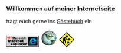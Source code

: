 ### Willkommen auf meiner Internetseite

tragt euch gerne ins [Gästebuch](https://github.com/chk1/chk1/issues) ein

![](iexplorer.gif)
![](explorer_globe.gif)
![](ani-construction.gif)


<!--
**chk1/chk1** is a ✨ _special_ ✨ repository because its `README.md` (this file) appears on your GitHub profile.

Here are some ideas to get you started:

- 🔭 I’m currently working on ...
- 🌱 I’m currently learning ...
- 👯 I’m looking to collaborate on ...
- 🤔 I’m looking for help with ...
- 💬 Ask me about ...
- 📫 How to reach me: ...
- 😄 Pronouns: ...
- ⚡ Fun fact: ...
-->
